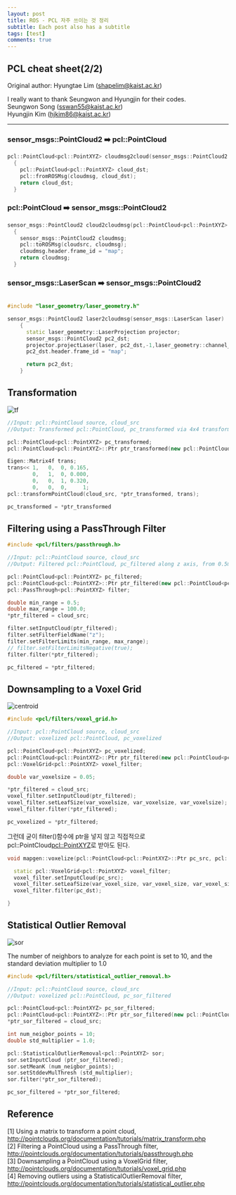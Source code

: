 ```yaml
---
layout: post
title: ROS - PCL 자주 쓰이는 것 정리
subtitle: Each post also has a subtitle
tags: [test]
comments: true
---
```


## PCL cheat sheet(2/2)

Original author: Hyungtae Lim (shapelim@kaist.ac.kr)

I really want to thank Seungwon and Hyungjin for their codes. <br/> 
Seungwon Song (sswan55@kaist.ac.kr) <br/>
Hyungjin Kim (hjkim86@kaist.ac.kr)

-----------

### sensor_msgs::PointCloud2 :arrow_right: pcl::PointCloud
```cpp
pcl::PointCloud<pcl::PointXYZ> cloudmsg2cloud(sensor_msgs::PointCloud2 cloudmsg)
  {
    pcl::PointCloud<pcl::PointXYZ> cloud_dst;
    pcl::fromROSMsg(cloudmsg, cloud_dst);
    return cloud_dst;
  }
```
### pcl::PointCloud :arrow_right: sensor_msgs::PointCloud2
```cpp
sensor_msgs::PointCloud2 cloud2cloudmsg(pcl::PointCloud<pcl::PointXYZ> cloud_src)
  {
    sensor_msgs::PointCloud2 cloudmsg;
    pcl::toROSMsg(cloudsrc, cloudmsg);
    cloudmsg.header.frame_id = "map";
    return cloudmsg;
  }
```

### sensor_msgs::LaserScan :arrow_right: sensor_msgs::PointCloud2
```cpp

#include "laser_geometry/laser_geometry.h"

sensor_msgs::PointCloud2 laser2cloudmsg(sensor_msgs::LaserScan laser)
    {
      static laser_geometry::LaserProjection projector;
      sensor_msgs::PointCloud2 pc2_dst;
      projector.projectLaser(laser, pc2_dst,-1,laser_geometry::channel_option::Intensity | laser_geometry::channel_option::Distance);
      pc2_dst.header.frame_id = "map";

      return pc2_dst;
    }
```

## Transformation
![tf](/img/pcl_robot_sensor.PNG)

```cpp
//Input: pcl::PointCloud source, cloud_src
//Output: Transformed pcl::PointCloud, pc_transformed via 4x4 transformation matrix

pcl::PointCloud<pcl::PointXYZ> pc_transformed;
pcl::PointCloud<pcl::PointXYZ>::Ptr ptr_transformed(new pcl::PointCloud<pcl::PointXYZ>);

Eigen::Matrix4f trans;
trans<< 1,   0,  0, 0.165,
        0,   1,  0, 0.000,
        0,   0,  1, 0.320,
        0,   0,  0,     1;
pcl::transformPointCloud(cloud_src, *ptr_transformed, trans);

pc_transformed = *ptr_transformed
```

## Filtering using a PassThrough Filter

```cpp
#include <pcl/filters/passthrough.h>

//Input: pcl::PointCloud source, cloud_src
//Output: Filtered pcl::PointCloud, pc_filtered along z axis, from 0.5m to 100.0m

pcl::PointCloud<pcl::PointXYZ> pc_filtered;
pcl::PointCloud<pcl::PointXYZ>::Ptr ptr_filtered(new pcl::PointCloud<pcl::PointXYZ>);
pcl::PassThrough<pcl::PointXYZ> filter;

double min_range = 0.5;
double max_range = 100.0;
*ptr_filtered = cloud_src;

filter.setInputCloud(ptr_filtered);
filter.setFilterFieldName("z");
filter.setFilterLimits(min_range, max_range);
// filter.setFilterLimitsNegative(true);
filter.filter(*ptr_filtered);

pc_filtered = *ptr_filtered;
```


## Downsampling to a Voxel Grid
![centroid](/img/pcl_centroid.PNG)
```cpp
#include <pcl/filters/voxel_grid.h>

//Input: pcl::PointCloud source, cloud_src
//Output: voxelized pcl::PointCloud, pc_voxelized 

pcl::PointCloud<pcl::PointXYZ> pc_voxelized;
pcl::PointCloud<pcl::PointXYZ>::Ptr ptr_filtered(new pcl::PointCloud<pcl::PointXYZ>);
pcl::VoxelGrid<pcl::PointXYZ> voxel_filter;

double var_voxelsize = 0.05;

*ptr_filtered = cloud_src;
voxel_filter.setInputCloud(ptr_filtered);
voxel_filter.setLeafSize(var_voxelsize, var_voxelsize, var_voxelsize);
voxel_filter.filter(*ptr_filtered);

pc_voxelized = *ptr_filtered;
```
그런데 굳이 filter()함수에 ptr을 넣지 않고 직접적으로 pcl::PointCloud<pcl::PointXYZ>로 받아도 된다.
```cpp
void mapgen::voxelize(pcl::PointCloud<pcl::PointXYZ>::Ptr pc_src, pcl::PointCloud<pcl::PointXYZ>& pc_dst, double var_voxel_size){

  static pcl::VoxelGrid<pcl::PointXYZ> voxel_filter;
  voxel_filter.setInputCloud(pc_src);
  voxel_filter.setLeafSize(var_voxel_size, var_voxel_size, var_voxel_size);
  voxel_filter.filter(pc_dst);

}
```

## Statistical Outlier Removal
![sor](/img/pcl_sor.PNG)

The number of neighbors to analyze for each point is set to 10, and the standard deviation multiplier to 1.0
```cpp
#include <pcl/filters/statistical_outlier_removal.h>

//Input: pcl::PointCloud source, cloud_src
//Output: voxelized pcl::PointCloud, pc_sor_filtered 

pcl::PointCloud<pcl::PointXYZ> pc_sor_filtered;
pcl::PointCloud<pcl::PointXYZ>::Ptr ptr_sor_filtered(new pcl::PointCloud<pcl::PointXYZ>);
*ptr_sor_filtered = cloud_src;

int num_neigbor_points = 10;
double std_multiplier = 1.0;

pcl::StatisticalOutlierRemoval<pcl::PointXYZ> sor;
sor.setInputCloud (ptr_sor_filtered);
sor.setMeanK (num_neigbor_points);
sor.setStddevMulThresh (std_multiplier);
sor.filter(*ptr_sor_filtered);

pc_sor_filtered = *ptr_sor_filtered;
```

## Reference
[1] Using a matrix to transform a point cloud, http://pointclouds.org/documentation/tutorials/matrix_transform.php <br/>
[2] Filtering a PointCloud using a PassThrough filter, http://pointclouds.org/documentation/tutorials/passthrough.php <br/>
[3] Downsampling a PointCloud using a VoxelGrid filter, http://pointclouds.org/documentation/tutorials/voxel_grid.php <br/>
[4] Removing outliers using a StatisticalOutlierRemoval filter, http://pointclouds.org/documentation/tutorials/statistical_outlier.php <br/>



